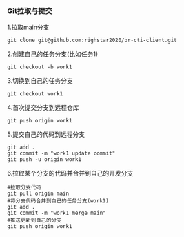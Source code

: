

### Git拉取与提交
1.拉取main分支
```shell
git clone git@github.com:righstar2020/br-cti-client.git
```
2.创建自己的任务分支(比如任务1)
```shell
git checkout -b work1
```
3.切换到自己的任务分支
```shell
git checkout work1
```
4.首次提交分支到远程仓库
```shell
git push origin work1
```
5.提交自己的代码到远程分支
```shell
git add .
git commit -m "work1 update commit"
git push -u origin work1
```
6.拉取某个分支的代码并合并到自己的开发分支
```shell
#拉取分支代码
git pull origin main
#将分支代码合并到自己的任务分支(work1)
git add .
git commit -m "work1 merge main"
#推送更新到自己的分支
git push origin work1
```
